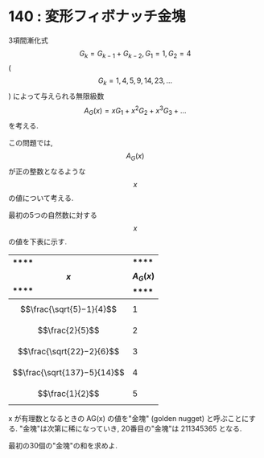 # 140 : 変形フィボナッチ金塊

3項間漸化式$$G_k = G_{k-1} + G_{k-2}, G_1 = 1, G_2 = 4$$ \($$G_k = 1, 4, 5, 9, 14, 23, \dots$$\) によって与えられる無限級数$$A_G(x) = xG_1 + x^2G_2 + x^3G_3 + \dots$$を考える.

この問題では,$$A_G(x)$$が正の整数となるような$$x$$の値について考える.

最初の5つの自然数に対する$$x$$の値を下表に示す.

| \*\*\*\*$$x$$\*\*\*\* | \*\*\*\*$$A_G(x)$$\*\*\*\* |
| :--- | :--- |
| $$\frac{\sqrt{5}−1}{4}$$ | 1 |
| $$\frac{2}{5}$$ | 2 |
| $$\frac{\sqrt{22}−2}{6}$$ | 3 |
| $$\frac{\sqrt{137}−5}{14}$$ | 4 |
| $$\frac{1}{2}$$ | 5 |

x が有理数となるときの AG\(x\) の値を"金塊" \(golden nugget\) と呼ぶことにする. "金塊"は次第に稀になっていき, 20番目の"金塊"は 211345365 となる.

最初の30個の"金塊"の和を求めよ.

